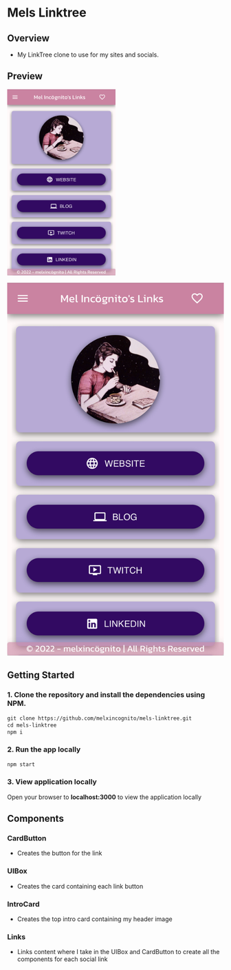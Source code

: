 # Mels Linktree

## Overview

<ul>
<li> My LinkTree clone to use for my sites and socials. </li>
</ul>

## Preview

<img src='./public/mels-linktree.jpg' alt='Preview of Mels linktree clone' height='50%' width='50%' />

![Preview of Mel's linktree clone](./public/mels-linktree.jpg?raw=true)

## Getting Started

### 1. Clone the repository and install the dependencies using NPM.

```
git clone https://github.com/melxincognito/mels-linktree.git
cd mels-linktree
npm i
```

### 2. Run the app locally

```
npm start
```

### 3. View application locally

Open your browser to <b>localhost:3000</b> to view the application locally

## Components

<h3>CardButton </h3>

<ul>
<li>Creates the button for the link</li>
</ul>

<h3>UIBox </h3>

<ul>
<li>Creates the card containing each link button</li>
</ul>

<h3>IntroCard </h3>

<ul>
<li>Creates the top intro card containing my header image</li>
</ul>

<h3> Links</h3>

<ul>
<li>Links content where I take in the UIBox and CardButton to create all the
components for each social link </li>
</ul>
